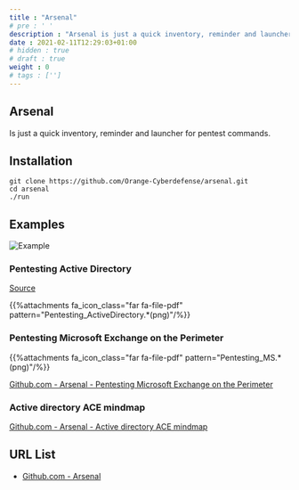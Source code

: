 ```yaml
---
title : "Arsenal"
# pre : ' '
description : "Arsenal is just a quick inventory, reminder and launcher for pentest commands."
date : 2021-02-11T12:29:03+01:00
# hidden : true
# draft : true
weight : 0
# tags : ['']
---
```


## Arsenal

Is just a quick inventory, reminder and launcher for pentest commands.

## Installation

```plain
git clone https://github.com/Orange-Cyberdefense/arsenal.git
cd arsenal
./run
```

## Examples

![Example](images/arsenal.gif)

### Pentesting Active Directory

[Source](https://raw.githubusercontent.com/Orange-Cyberdefense/arsenal/master/mindmap/pentest_ad.png)

{{%attachments fa_icon_class="far fa-file-pdf" pattern="Pentesting_ActiveDirectory.*(png)"/%}}

### Pentesting Microsoft Exchange on the Perimeter

{{%attachments fa_icon_class="far fa-file-pdf" pattern="Pentesting_MS.*(png)"/%}}

[Github.com - Arsenal - Pentesting Microsoft Exchange on the Perimeter](https://raw.githubusercontent.com/Orange-Cyberdefense/arsenal/master/mindmap/Pentesting_MS_Exchange_Server_on_the_Perimeter.png)

### Active directory ACE mindmap

[Github.com - Arsenal - Active directory ACE mindmap](https://raw.githubusercontent.com/Orange-Cyberdefense/arsenal/master/mindmap/ACEs_xmind.png)

## URL List

* [Github.com - Arsenal](https://github.com/Orange-Cyberdefense/arsenal)
